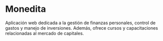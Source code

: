 # Monedita
Aplicación web dedicada a la gestión de finanzas personales, control de gastos y manejo de inversiones. Además, ofrece cursos y capacitaciones relacionadas al mercado de capitales.

